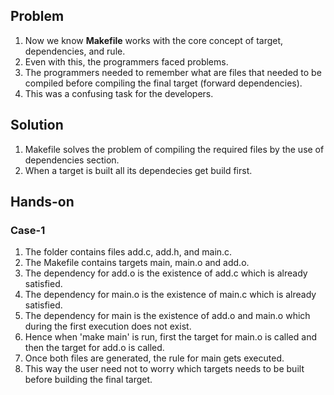 ## Problem
1. Now we know **Makefile** works with the core concept of target, dependencies, and rule.
2. Even with this, the programmers faced problems.
3. The programmers needed to remember what are files that needed to be compiled before compiling the final target (forward dependencies).
5. This was a confusing task for the developers.

## Solution
1. Makefile solves the problem of compiling the required files by the use of dependencies section.
2. When a target is built all its dependecies get build first.

## Hands-on
### Case-1
1. The folder contains files add.c, add.h, and main.c.
2. The Makefile contains targets main, main.o and add.o.
3. The dependency for add.o is the existence of add.c which is already satisfied.
4. The dependency for main.o is the existence of main.c which is already satisfied.
5. The dependency for main is the existence of add.o and main.o which during the first execution does not exist.
6. Hence when 'make main' is run, first the target for main.o is called and then the target for add.o is called.
7. Once both files are generated, the rule for main gets executed.
8. This way the user need not to worry which targets needs to be built before building the final target.
